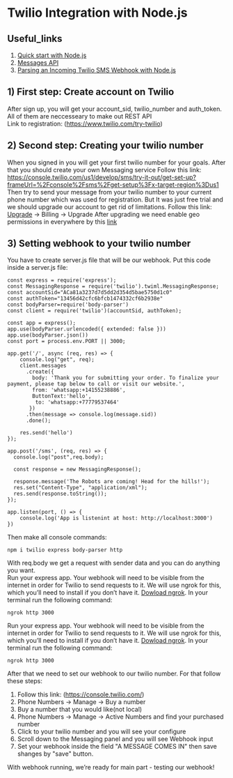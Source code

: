 # Twilio Integration with Node.js 

## Useful_links
1) [Quick start with Node.js ](https://www.twilio.com/docs/whatsapp/quickstart/node) 
2) [Messages API](https://www.twilio.com/docs/sms/api/message-resource) 
3) [Parsing an Incoming Twilio SMS Webhook with Node.js](https://www.twilio.com/blog/parsing-an-incoming-twilio-sms-webhook-with-node-js)

 
## 1) First step: Create account on Twilio
After sign up, you will get your account_sid, twilio_number and auth_token. All of them are neccesseary to make out REST API  
Link to registration: (https://www.twilio.com/try-twilio)  


## 2) Second step: Creating your twilio number

When you signed in you will get your first twilio number for your goals. After that you should create your own Messaging service 
Follow this link: https://console.twilio.com/us1/develop/sms/try-it-out/get-set-up?frameUrl=%2Fconsole%2Fsms%2Fget-setup%3Fx-target-region%3Dus1  
Then try to send your message from your twilio number to your current phone number which was used for registration.
But It was just free trial and we should upgrade our account to get rid of limitations. 
Follow this link: [Upgrade](https://console.twilio.com/us1/billing/manage-billing/billing-overview?frameUrl=%2Fconsole%2Fbilling%3Fx-target-region%3Dus1) -> Billing -> Upgrade
After upgrading we need enable geo permissions in everywhere by this [link](https://console.twilio.com/us1/develop/sms/settings/geo-permissions)
## 3) Setting webhook to your twilio number
You have to create server.js file that will be our webhook.
Put this code inside a server.js file:
```
const express = require('express');
const MessagingResponse = require('twilio').twiml.MessagingResponse;
const accountSid="ACa81a3237d7d5dd2d354d5bae5750d1c0"
const authToken="13456d42cfc6bfcb1474332cf6b2938e"
const bodyParser=require('body-parser')
const client = require('twilio')(accountSid, authToken);

const app = express();
app.use(bodyParser.urlencoded({ extended: false }))
app.use(bodyParser.json())
const port = process.env.PORT || 3000;

app.get('/', async (req, res) => {
    console.log("get", req);
    client.messages 
      .create({ 
        body: 'Thank you for submitting your order. To finalize your payment, please tap below to call or visit our website.',
        from: 'whatsapp:+14155238886',  
        ButtonText:'hello',     
         to: 'whatsapp:+77779537464' 
       }) 
      .then(message => console.log(message.sid)) 
      .done();

    res.send('hello')
});

app.post('/sms', (req, res) => {
  console.log("post",req.body);
 
  const response = new MessagingResponse();

  response.message('The Robots are coming! Head for the hills!');
  res.set("Content-Type", "application/xml");
  res.send(response.toString());
});

app.listen(port, () => {
    console.log('App is listenint at host: http://localhost:3000')
})
 ``` 
 Then make all console commands:
 
```
npm i twilio express body-parser http
```

With req.body we get a request with sender data and you can do anything you want.  
Run your express app. Your webhook will need to be visible from the internet in order for Twilio to send requests to it. We will use ngrok for this, which you’ll need to install if you don’t have it. [Dowload ngrok](https://ngrok.com/download). In your terminal run the following command:
```
ngrok http 3000
```
Run your express app. Your webhook will need to be visible from the internet in order for Twilio to send requests to it. We will use ngrok for this, which you’ll need to install if you don’t have it. [Dowload ngrok](https://ngrok.com/download). In your terminal run the following command:
```
ngrok http 3000
```
After that we need to set our webhook to our twilio number. For that follow these steps:
1) Follow this link: (https://console.twilio.com/)  
2) Phone Numbers -> Manage -> Buy a number
3) Buy a number that you would like(not local)
4) Phone Numbers -> Manage -> Active Numbers and find your purchased number
5) Click to your twilio number and you will see your configure
6) Scroll down to the Messaging panel and you will see Webhook input
7) Set your webhook inside the field "A MESSAGE COMES IN" then save shanges by "save" button.

With webhook running, we’re ready for main part - testing our webhook!

